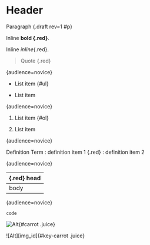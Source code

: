 # Header

Paragraph {.draft rev=1 #p}

Inline **bold {.red}**.

Inline *inline*{.red}.

> Quote {.red}

{audience=novice}

*  List item {#ul}

*  List item

{audience=novice}

1. List item {#ol}

2. List item

{audience=novice}

Definition Term
:   definition item 1 {.red}
:   definition item 2

{audience=novice}

| {.red} head |
|-------------|
| body        |
{audience=novice}

``` {.lang #id audience=novice}
code
```

![Alt](test.jpg "Title"){#carrot .juice}

![Alt][img_id]{#key-carrot .juice}
